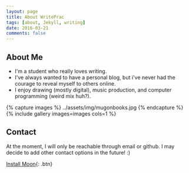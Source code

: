 ```yaml
---
layout: page
title: About WritePrac
tags: [about, Jekyll, writing]
date: 2016-03-21
comments: false
---
```


## About Me
* I'm a student who really loves writing.
* I've always wanted to have a personal blog, but i've never had the courage to reveal myself to others online.
* I enjoy drawing (mostly digital), music production, and computer programming (weird mix huh?). 

{% capture images %}
    ../assets/img/mugonbooks.jpg
{% endcapture %}
{% include gallery images=images  cols=1 %}



## Contact

At the moment, I will only be reachable through email or github. I may decide to add other contact options in the future! :)
      
[Install Moon](https://github.com/TaylanTatli/Moon){: .btn}
